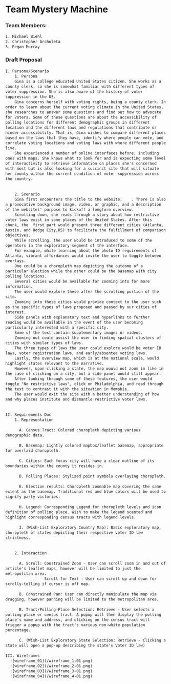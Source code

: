 # Team Mystery Machine #

### Team Members:
    1. Michael Biehl
    2. Christopher Archuleta
    3. Regan Murray

### Draft Proposal
    I. Persona/Scenario
        1. Persona
        Gina is a college educated United States citizen. She works as a county clerk, so she is somewhat familiar with different types of voter suppression. She is also aware of the history of voter suppression in the US.
        Gina concerns herself with voting rights, being a county clerk. In order to learn about the current voting climate in the United States, she researches to answer some questions and find out how to advocate for voters. Some of these questions are about the accessibility of polling locations for different demographic groups in different location and the different laws and regulations that contribute or hinder accessibility. That is, Gina wishes to compare different places based on the laws that they have, identify where people can vote, and correlate voting locations and voting laws with where different people live.  
        She experienced a number of online interfaces before, including ones with maps. She knows what to look for and is expecting some level of interactivity to retrieve information on places she's concerned with most but is also looking for a succinct site that will situate her county within the current condition of voter suppression across the country.


        2. Scenario
        Gina first encounters the title to the website,    . There is also a provocative background image, video, or graphic, and a description of the websites' purpose to kickoff a longform overview.   
        Scrolling down, she reads through a story about how restrictive voter laws exist in some places of the United States. After this chunk, the  first part would present three different cities (Atlanta, Austin, and Dodge City,KS) to facilitate the fulfillment of comparison objectives.   
        While scrolling, the user would be introduced to some of the operators in the exploratory segment of the interface.   
        For example, while learning about the photo ID requirements of Atlanta, vibrant affordances would invite the user to toggle between overlays.   
        One could be a choropleth map depicting the outcome of a particular election while the other could be the basemap with city polling locations.   
        Several cities would be available for zooming into for more information.   
        The user would explore these after the scrolling portion of the site.   
        Zooming into these cities would provide context to the user such as the specific types of laws proposed and passed by our cities of interest.   
        Side panels with explanatory text and hyperlinks to further reading would be available in the event of the user becoming particularly interested with a specific city.   
        Some of the text contain supplementary images or videos.   
        Zooming out could assist the user in finding spatial clusters of cities with similar types of laws.   
        The three types of laws the user could explore would be voter ID laws, voter registration laws, and early/absentee voting laws.   
        Lastly, the overview map, which is at the national scale, would highlight states relevant to the narrative.   
        However, upon clicking a state, the map would not zoom in like in the case of clicking on a city, but a side panel would still appear.   
        After looking through some of these features, the user would toggle "No restrictive laws", click on Philadelphia, and read through the text to contrast it with the situation in Memphis.   
        The user would exit the site with a better understanding of how and why places institute and dismantle restrictive voter laws.


    II. Requirements Doc
        1. Representation

          A. Census Tract: Colored choropleth depicting various demographic data.

          B. Basemap: Lightly colored mapbox/leaflet basemap, appropriate for overlaid choropleth.

          C. Cities: Each focus city will have a clear outline of its boundaries within the county it resides in.

          D. Polling Places: Stylized point symbols overlaying choropleth.

          E. Election results: Choropleth zoomable map covering the same extent as the basemap. Traditional red and blue colors will be used to signify party victories.

          H. Legend: Corresponding Legend for choropleth levels and icon definition of polling place. Wish to make the legend scented and highlight corresponding census tracts with legend levels.

          I. (Wish-List Exploratory Country Map): Basic exploratory map, choropleth of states depicting their respective voter ID law strictness.


        2. Interaction

          A. Scroll: Constrained Zoom - User can scroll zoom in and out of article's leaflet maps, however will be limited to just the metropolitan area.
                     Scroll for Text - User can scroll up and down for scrolly-telling if cursor is off map.

          B. Constrained Pan: User can directly manipulate the map via dragging, however panning will be limited to the metropolitan area.

          B. Tract/Polling-Place Selection: Retrieve - User selects a polling place or census tract. A popup will then display the polling place's name and address, and clicking on the census tract will trigger a popup with the tract's various non-white population percentage.

          C. (Wish-List Exploratory State Selection: Retrieve - Clicking a state will open a pop-up describing the state's Voter ID law)

    III. Wireframes
      ![wireframe_01](/wireframe_1-01.png)
      ![wireframe_02](/wireframe_2-01.png)
      ![wireframe_03](/wireframe_3-01.png)
      ![wireframe_04](/wireframe_4-01.png)
